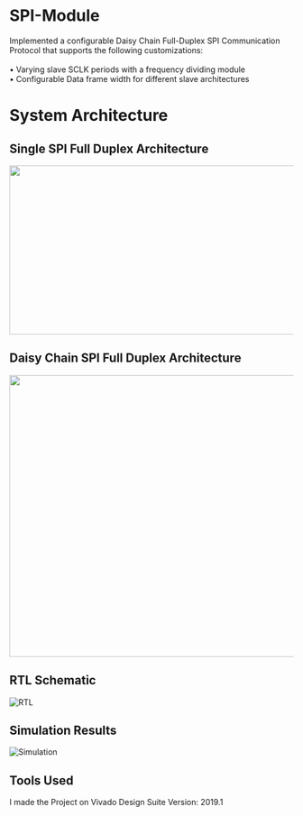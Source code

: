 # SPI-Module
Implemented a configurable Daisy Chain Full-Duplex SPI Communication Protocol that supports the following customizations: <br/><br/>
• Varying slave SCLK periods with a frequency dividing module<br/>
• Configurable Data frame width for different slave architectures

# System Architecture
## Single SPI Full Duplex Architecture
<img src="https://i.imgur.com/atLP6kU.png" width = 750 height = 300>

## Daisy Chain SPI Full Duplex Architecture
<img src="https://i.imgur.com/FpJ7MGE.png" width = 700 height = 500>

## RTL Schematic
![RTL](https://i.imgur.com/Sld5i1k.png)

## Simulation Results
![Simulation](https://i.imgur.com/pdH9GGQ.png)

## Tools Used
I made the Project on Vivado Design Suite Version: 2019.1
